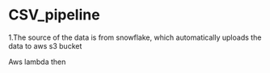 # CSV_pipeline

1.The source of the data is from snowflake, which automatically uploads the data to aws s3 bucket 

Aws lambda then
